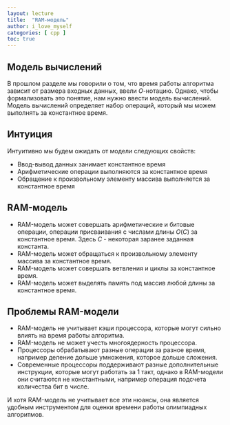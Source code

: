 ```yaml
---
layout: lecture
title:  "RAM-модель"
author: i_love_myself
categories: [ cpp ]
toc: true
---
```


## Модель вычислений

В прошлом разделе мы говорили о том, что время работы алгоритма зависит от размера входных данных, ввели $O$-нотацию. Однако, чтобы формализовать это понятие, нам нужно ввести модель вычислений. Модель вычислений определяет набор операций, который мы можем выполнять за константное время.

## Интуиция

Интуитивно мы будем ожидать от модели следующих свойств:

* Ввод-вывод данных занимает константное время
* Арифметические операции выполняются за константное время
* Обращение к произвольному элементу массива выполняется за константное время

## RAM-модель

* RAM-модель может совершать арифметические и битовые операции, операции присваивания с числами длины $O(C)$ за константное время. Здесь $C$ - некоторая заранее заданная константа.
* RAM-модель может обращаться к произвольному элементу массива за константное время.
* RAM-модель может совершать ветвления и циклы за константное время.
* RAM-модель может выделять память под массив любой длины за константное время.

## Проблемы RAM-модели

* RAM-модель не учитывает кэши процессора, которые могут сильно влиять на время работы алгоритма.
* RAM-модель не может учесть многоядерность процессора.
* Процессоры обрабатывают разные операции за разное время, например деление дольше умножения, которое дольше сложения.
* Современные процессоры поддерживают разные дополнительные инструкции, которые могут работать за 1 такт, однако в RAM-модели они считаются не константными, например операция подсчета количества бит в числе.

И хотя RAM-модель не учитывает все эти нюансы, она является удобным инструментом для оценки времени работы олимпиадных алгоритмов.
